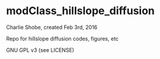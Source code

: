 # modClass_hillslope_diffusion
Charlie Shobe, created Feb 3rd, 2016

Repo for hillslope diffusion codes, figures, etc

GNU GPL v3 (see LICENSE)
